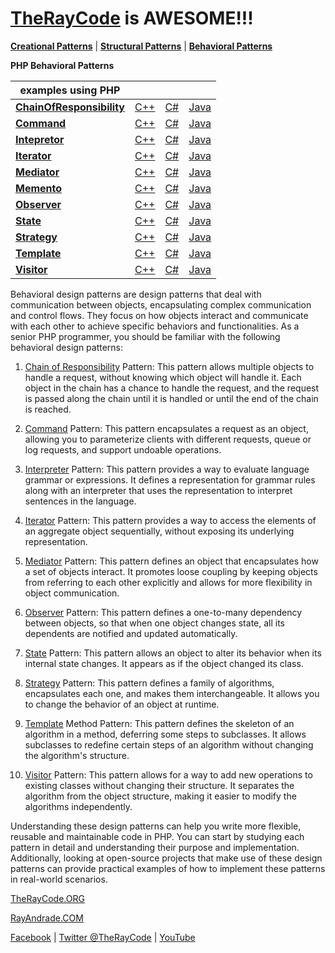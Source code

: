 # [TheRayCode](../../README.md) is AWESOME!!!

**[Creational Patterns](../Creational/README.md)** | **[Structural Patterns](../Structural/README.md)** | **[Behavioral Patterns](../Behavioral/README.md)**

**PHP Behavioral Patterns**

| examples using PHP | | | |
|----|---|---|---|
|**[ChainOfResponsibility](./ChainOfResponsibility/README.md)** | [C++](../../CPP/Behavioral/ChainOfResponsibility/README.md) | [C#](../../Csharp/Behavioral/ChainOfResponsibility/README.md) | [Java](../../Java/Behavioral/ChainOfResponsibility/README.md) | 
|**[Command](./Command/README.md)** | [C++](../../CPP/Behavioral/Command/README.md) | [C#](../../Csharp/Behavioral/Command/README.md) | [Java](../../Java/Behavioral/Command/README.md) |
|**[Intepretor](./Intepretor/README.md)** | [C++](../../CPP/Behavioral/Intepretor/README.md) | [C#](../../Csharp/Behavioral/Intepretor/README.md) | [Java](../../Java/Behavioral/Intepretor/README.md) |
|**[Iterator](./Iterator/README.md)** | [C++](../../CPP/Behavioral/Iterator/README.md) | [C#](../../Csharp/Behavioral/Iterator/README.md) | [Java](../../Java/Behavioral/Iterator/README.md) |
|**[Mediator](./Mediator/README.md)** | [C++](../../CPP/Behavioral/Mediator/README.md) | [C#](../../Csharp/Behavioral/Mediator/README.md) | [Java](../../Java/Behavioral/Mediator/README.md) |
|**[Memento](./Memento/README.md)** | [C++](../../CPP/Behavioral/Memento/README.md) | [C#](../../Csharp/Behavioral/Memento/README.md) | [Java](../../Java/Behavioral/Memento/README.md) |
|**[Observer](./Observer/README.md)** | [C++](../../CPP/Behavioral/Observer/README.md) | [C#](../../Csharp/Behavioral/Observer/README.md) | [Java](../../Java/Behavioral/Observer/README.md) |
|**[State](./State/README.md)** | [C++](../../CPP/Behavioral/State/README.md) | [C#](../../Csharp/Behavioral/State/README.md) | [Java](../../Java/Behavioral/State/README.md) | 
|**[Strategy](./Strategy/README.md)** | [C++](../../CPP/Behavioral/Strategy/README.md) | [C#](../../Csharp/Behavioral/Strategy/README.md) | [Java](../../Java/Behavioral/Strategy/README.md) |
|**[Template](./Template/README.md)**  | [C++](../../CPP/Behavioral/Template/README.md) | [C#](../../Csharp/Behavioral/Template/README.md) | [Java](../../Java/Behavioral/Template/README.md) |
|**[Visitor](./Visitor/README.md)** | [C++](../../CPP/Behavioral/Visitor/README.md) | [C#](../../Csharp/Behavioral/Visitor/README.md) | [Java](../../Java/Behavioral/Visitor/README.md) |


Behavioral design patterns are design patterns that deal with communication between objects, encapsulating complex communication and control flows. They focus on how objects interact and communicate with each other to achieve specific behaviors and functionalities. As a senior PHP programmer, you should be familiar with the following behavioral design patterns:

1. [Chain of Responsibility](./ChainOfResponsibility/README.md) Pattern: This pattern allows multiple objects to handle a request, without knowing which object will handle it. Each object in the chain has a chance to handle the request, and the request is passed along the chain until it is handled or until the end of the chain is reached.

2. [Command](./Command/README.md) Pattern: This pattern encapsulates a request as an object, allowing you to parameterize clients with different requests, queue or log requests, and support undoable operations.

3. [Interpreter](./Interpreter/README.md) Pattern: This pattern provides a way to evaluate language grammar or expressions. It defines a representation for grammar rules along with an interpreter that uses the representation to interpret sentences in the language.

4. [Iterator](./Iterator/README.md) Pattern: This pattern provides a way to access the elements of an aggregate object sequentially, without exposing its underlying representation.

5. [Mediator](./Mediator/README.md) Pattern: This pattern defines an object that encapsulates how a set of objects interact. It promotes loose coupling by keeping objects from referring to each other explicitly and allows for more flexibility in object communication.

6. [Observer](./Observer/README.md) Pattern: This pattern defines a one-to-many dependency between objects, so that when one object changes state, all its dependents are notified and updated automatically.

7. [State](./State/README.md) Pattern: This pattern allows an object to alter its behavior when its internal state changes. It appears as if the object changed its class.

8. [Strategy](./Strategy/README.md) Pattern: This pattern defines a family of algorithms, encapsulates each one, and makes them interchangeable. It allows you to change the behavior of an object at runtime.

9. [Template](./Template/README.md) Method Pattern: This pattern defines the skeleton of an algorithm in a method, deferring some steps to subclasses. It allows subclasses to redefine certain steps of an algorithm without changing the algorithm's structure.

10. [Visitor](./Visitor/README.md) Pattern: This pattern allows for a way to add new operations to existing classes without changing their structure. It separates the algorithm from the object structure, making it easier to modify the algorithms independently.

Understanding these design patterns can help you write more flexible, reusable and maintainable code in PHP. You can start by studying each pattern in detail and understanding their purpose and implementation. Additionally, looking at open-source projects that make use of these design patterns can provide practical examples of how to implement these patterns in real-world scenarios.


[TheRayCode.ORG](https://www.TheRayCode.org)

[RayAndrade.COM](https://www.RayAndrade.com)

[Facebook](https://www.facebook.com/TheRayCode/) | [Twitter @TheRayCode](https://www.twitter.com/TheRayCode/) | [YouTube](https://www.youtube.com/TheRayCode/)
